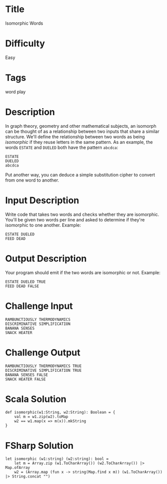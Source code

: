 # Title

Isomorphic Words

# Difficulty

Easy

# Tags

word play

# Description

In graph theory, geometry and other mathematical subjects, an isomorph can be thought of as a relationship between two inputs that share a similar structure. We'll define the relationship between two words as being *isomorphic* if they reuse letters in the same pattern. As an example, the words `ESTATE` and `DUELED` both have the pattern `abcdca`:

    ESTATE
    DUELED
    abcdca

Put another way, you can deduce a simple substitution cipher to convert from one word to another. 

# Input Description

Write code that takes two words and checks whether they are isomorphic. You'll be given two words per line and asked to determine if they're isomorphic to one another. Example:

    ESTATE DUELED
    FEED DEAD

# Output Description

Your program should emit if the two words are isomorphic or not. Example:

    ESTATE DUELED TRUE
    FEED DEAD FALSE

# Challenge Input

    RAMBUNCTIOUSLY THERMODYNAMICS
    DISCRIMINATIVE SIMPLIFICATION
    BANANA SENSES
    SNACK HEATER

# Challenge Output

    RAMBUNCTIOUSLY THERMODYNAMICS TRUE
    DISCRIMINATIVE SIMPLIFICATION TRUE
    BANANA SENSES FALSE
    SNACK HEATER FALSE

# Scala Solution

    def isomorphic(w1:String, w2:String): Boolean = {
        val m = w1.zip(w2).toMap
        w2 == w1.map(x => m(x)).mkString
    }

# FSharp Solution

    let isomorphic (w1:string) (w2:string): bool = 
        let m = Array.zip (w1.ToCharArray()) (w2.ToCharArray()) |> Map.ofArray
        w2 = (Array.map (fun x -> string(Map.find x m)) (w1.ToCharArray()) |> String.concat "")
